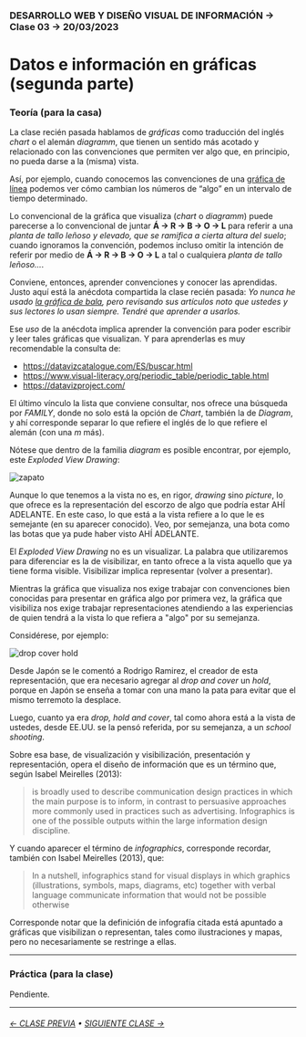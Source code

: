 ### DESARROLLO WEB Y DISEÑO VISUAL DE INFORMACIÓN → Clase 03 → 20/03/2023

# Datos e información en gráficas (segunda parte)

### Teoría (para la casa)

La clase recién pasada hablamos de *gráficas* como traducción del inglés *chart* o el alemán *diagramm*, que tienen un sentido más acotado y relacionado con las convenciones que permiten ver algo que, en principio, no pueda darse a la (misma) vista.

Así, por ejemplo, cuando conocemos las convenciones de una [gráfica de línea](https://datavizcatalogue.com/ES/metodos/grafica_de_linea.html) podemos ver cómo cambian los números de “algo” en un intervalo de tiempo determinado. 

Lo convencional de la gráfica que visualiza (*chart* o *diagramm*) puede parecerse a lo convencional de juntar **Á → R → B → O → L** para referir a una *planta de tallo leñoso y elevado, que se ramifica a cierta altura del suelo*; cuando ignoramos la convención, podemos incluso omitir la intención de referir por medio de **Á → R → B → O → L** a tal o cualquiera *planta de tallo leñoso…*. 

Conviene, entonces, aprender convenciones y conocer las aprendidas. Justo aquí está la anécdota compartida la clase recién pasada: *Yo nunca he usado [la gráfica de bala](https://datavizcatalogue.com/ES/metodos/grafico_de_bala.html), pero revisando sus artículos noto que ustedes y sus lectores lo usan siempre. Tendré que aprender a usarlos.*

Ese *uso* de la anécdota implica aprender la convención para poder escribir y leer tales gráficas que visualizan. Y para aprenderlas es muy recomendable la consulta de:

- https://datavizcatalogue.com/ES/buscar.html
- https://www.visual-literacy.org/periodic_table/periodic_table.html
- https://datavizproject.com/

El último vínculo la lista que conviene consultar, nos ofrece una búsqueda por *FAMILY*, donde no solo está la opción de *Chart*, también la de *Diagram*, y ahí corresponde separar lo que refiere el inglés de lo que refiere el alemán (con una *m* más). 

Nótese que dentro de la familia *diagram* es posible encontrar, por ejemplo, este *Exploded View Drawing*:

![zapato](https://github.com/profesorfaco/dno097-2024/assets/7999767/68197b54-95fc-4f0f-b8fe-35cd81f6693d)

Aunque lo que tenemos a la vista no es, en rigor, *drawing* sino *picture*, lo que ofrece es la representación del escorzo de algo que podría estar AHÍ ADELANTE. En este caso, lo que está a la vista refiere a lo que le es semejante (en su aparecer conocido). Veo, por semejanza, una bota como las botas que ya pude haber visto AHÍ ADELANTE.

El *Exploded View Drawing* no es un visualizar. La palabra que utilizaremos para diferenciar es la de visibilizar, en tanto ofrece a la vista aquello que ya tiene forma visible. Visibilizar implica representar (volver a presentar).

Mientras la gráfica que visualiza nos exige trabajar con convenciones bien conocidas para presentar en gráfica algo por primera vez, la gráfica que visibiliza nos exige trabajar representaciones atendiendo a las experiencias de quien tendrá a la vista lo que refiera a "algo" por su semejanza.

Considérese, por ejemplo:

![drop cover hold](https://github.com/profesorfaco/dno097-2024/assets/7999767/2ed308f3-1c63-4b4e-b87b-c3216b24aba7)

Desde Japón se le comentó a Rodrigo Ramirez, el creador de esta representación, que era necesario agregar al *drop and cover* un *hold*, porque en Japón se enseña a tomar con una mano la pata para evitar que el mismo terremoto la desplace. 

Luego, cuanto ya era *drop, hold and cover*, tal como ahora está a la vista de ustedes, desde EE.UU. se la pensó referida, por su semejanza, a un *school shooting*.

Sobre esa base, de visualización y visibilización, presentación y representación, opera el diseño de información que es un término que, según Isabel Meirelles (2013):

> is broadly used to describe communication design practices in which the main purpose is to inform, in contrast to persuasive approaches more commonly used in practices such as advertising. Infographics is one of the possible outputs within the large information design discipline.

Y cuando aparecer el término de *infographics*, corresponde recordar, también con Isabel Meirelles (2013), que: 

> In a nutshell, infographics stand for visual displays in which graphics (illustrations, symbols, maps, diagrams, etc) together with verbal language communicate information that would not be possible otherwise

Corresponde notar que la definición de infografía citada está apuntado a gráficas que visibilizan o representan, tales como ilustraciones y mapas, pero no necesariamente se restringe a ellas.

- - - - - - - - - - - - - - 

### Práctica (para la clase)

Pendiente.

- - - - - - - 

###### [← CLASE PREVIA](https://github.com/profesorfaco/dno097-2024/tree/main/clase-02) • [SIGUIENTE CLASE →](https://github.com/profesorfaco/dno097-2024/tree/main/clase-04)
